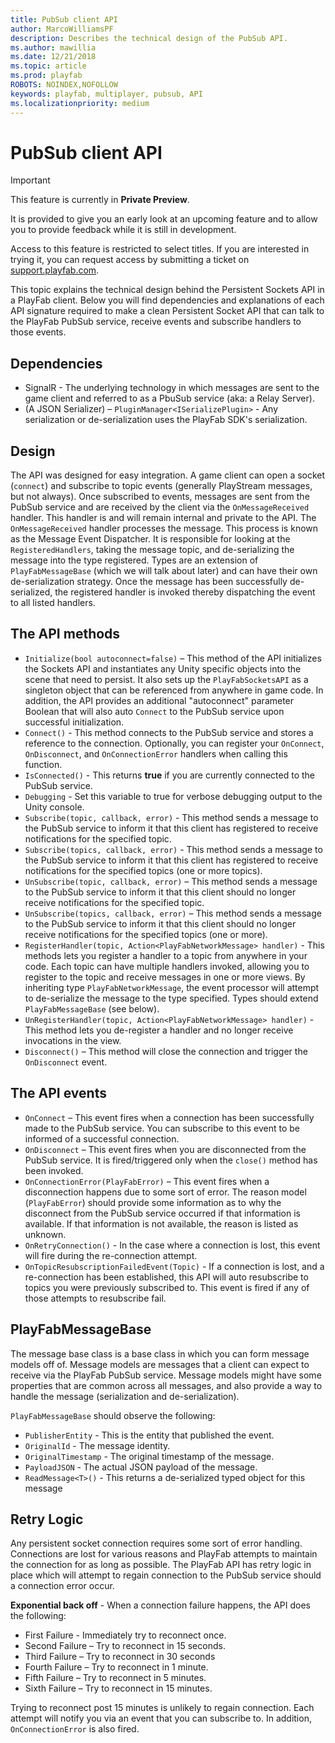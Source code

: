 ```yaml
---
title: PubSub client API
author: MarcoWilliamsPF
description: Describes the technical design of the PubSub API.
ms.author: mawillia
ms.date: 12/21/2018
ms.topic: article
ms.prod: playfab
ROBOTS: NOINDEX,NOFOLLOW
keywords: playfab, multiplayer, pubsub, API
ms.localizationpriority: medium
---
```


# PubSub client API

> [!IMPORTANT]
> This feature is currently in **Private Preview**.  
>
> It is provided to give you an early look at an upcoming feature and to allow you to provide feedback while it is still in development.  
>
> Access to this feature is restricted to select titles. If you are interested in trying it, you can request access by submitting a ticket on [support.playfab.com](https://support.playfab.com/hc/en-us/requests/new).

This topic explains the technical design behind the Persistent Sockets API in a PlayFab client. Below you will find dependencies and explanations of each API signature required to make a clean Persistent Socket API that can talk to the PlayFab PubSub service, receive events and subscribe handlers to those events.

## Dependencies

- SignalR - The underlying technology in which messages are sent to the game client and referred to as a PbuSub service (aka: a Relay Server).
- (A JSON Serializer) – `PluginManager<ISerializePlugin>` - Any serialization or de-serialization uses the PlayFab SDK's serialization.

## Design

The API was designed for easy integration. A game client can open a socket (`connect`) and subscribe to topic events (generally PlayStream messages, but not always). Once subscribed to events, messages are sent from the PubSub service and are received by the client via the `OnMessageReceived` handler. This handler is and will remain internal and private to the API. The `OnMessageReceived` handler processes the message. This process is known as the Message Event Dispatcher. It is responsible for looking at the `RegisteredHandlers`, taking the message topic, and de-serializing the message into the type registered. Types are an extension of `PlayFabMessageBase` (which we will talk about later) and can have their own de-serialization strategy. Once the message has been successfully de-serialized, the registered handler is invoked thereby dispatching the event to all listed handlers.

<!--
 !["Persistent Sockets API Diagram"](images/diagram.png "Persistent Sockets API Diagram")
-->

## The API methods

- `Initialize(bool autoconnect=false)` – This method of the API initializes the Sockets API and instantiates any Unity specific objects into the scene that need to persist. It also sets up the `PlayFabSocketsAPI` as a singleton object that can be referenced from anywhere in game code. In addition, the API provides an additional "autoconnect" parameter Boolean that will also auto `Connect` to the PubSub service upon successful initialization.
- `Connect()`  - This method connects to the PubSub service and stores a reference to the connection. Optionally, you can register your `OnConnect`, `OnDisconnect`, and `OnConnectionError` handlers when calling this function.
- `IsConnected()` - This returns **true** if you are currently connected to the PubSub service.
- `Debugging` - Set this variable to true for verbose debugging output to the Unity console.
- `Subscribe(topic, callback, error)` - This method sends a message to the PubSub service to inform it that this client has registered to receive notifications for the specified topic.
- `Subscribe(topics, callback, error)` - This method sends a message to the PubSub service to inform it that this client has registered to receive notifications for the specified topics (one or more topics).
- `UnSubscribe(topic, callback, error)` – This method sends a message to the PubSub service to inform it that this client should no longer receive notifications for the specified topic.
- `UnSubscribe(topics, callback, error)` – This method sends a message to the PubSub service to inform it that this client should no longer receive notifications for the specified topics (one or more).
- `RegisterHandler(topic, Action<PlayFabNetworkMessage> handler)` - This methods lets you register a handler to a topic from anywhere in your code. Each topic can have multiple handlers invoked, allowing you to register to the topic and receive messages in one or more views. By inheriting type `PlayFabNetworkMessage`, the event processor will attempt to de-serialize the message to the type specified. Types should extend `PlayFabMessageBase` (see below).
- `UnRegisterHandler(topic, Action<PlayFabNetworkMessage> handler)` - This method lets you de-register a handler and no longer receive invocations in the view.
- `Disconnect()` – This method will close the connection and trigger the `OnDisconnect` event.

## The API events

- `OnConnect` – This event fires when a connection has been successfully made to the PubSub service. You can subscribe to this event to be informed of a successful connection.
- `OnDisconnect` – This event fires when you are disconnected from the PubSub service. It is fired/triggered only when the `close()` method has been invoked.
- `OnConnectionError(PlayFabError)` – This event fires when a disconnection happens due to some sort of error. The reason model (`PlayFabError`) should provide some information as to why the disconnect from the PubSub service occurred if that information is available. If that information is not available, the reason is listed as unknown.
- `OnRetryConnection()` - In the case where a connection is lost, this event will fire during the re-connection attempt.
- `OnTopicResubscriptionFailedEvent(Topic)` - If a connection is lost, and a re-connection has been established, this API will auto resubscribe to topics you were previously subscribed to. This event is fired if any of those attempts to resubscribe fail.

## PlayFabMessageBase

The message base class is a base class in which you can form message models off of. Message models are messages that a client can expect to receive via the PlayFab PubSub service. Message models might have some properties that are common across all messages, and also provide a way to handle the message (serialization and de-serialization).

`PlayFabMessageBase` should observe the following:

- `PublisherEntity` - This is the entity that published the event.
- `OriginalId` - The message identity.
- `OriginalTimestamp` - The original timestamp of the message.
- `PayloadJSON` -  The actual JSON payload of the message.
- `ReadMessage<T>()` - This returns a de-serialized typed object for this message

## Retry Logic

Any persistent socket connection requires some sort of error handling. Connections are lost for various reasons and PlayFab attempts to maintain the connection for as long as possible. The PlayFab API has retry logic in place which will attempt to regain connection to the PubSub service should a connection error occur.

**Exponential back off** - When a connection failure happens, the API does the following:

- First Failure - Immediately try to reconnect once.
- Second Failure – Try to reconnect in 15 seconds.
- Third Failure – Try to reconnect in 30 seconds
- Fourth Failure – Try to reconnect in 1 minute.
- Fifth Failure – Try to reconnect in 5 minutes.
- Sixth Failure – Try to reconnect in 15 minutes.

Trying to reconnect post 15 minutes is unlikely to regain connection. Each attempt will notify you via an event that you can subscribe to. In addition, `OnConnectionError` is also fired.